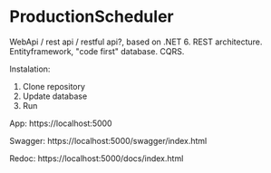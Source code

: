 # ProductionScheduler

WebApi / rest api / restful api?, based on .NET 6. REST architecture. Entityframework, "code first" database. CQRS. 

Instalation:
1. Clone repository
2. Update database
3. Run

App: https://localhost:5000

Swagger: https://localhost:5000/swagger/index.html

Redoc: https://localhost:5000/docs/index.html
